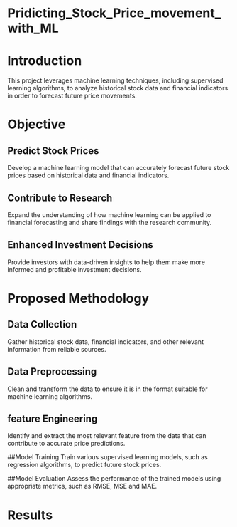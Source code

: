 # Pridicting_Stock_Price_movement_with_ML

# Introduction
This project leverages machine learning techniques, including supervised learning algorithms, to analyze historical stock data and financial indicators in order to forecast future price movements.

# Objective 
## Predict Stock Prices
Develop a machine learning model that can accurately forecast future stock prices based on historical data and financial indicators.

## Contribute to Research
Expand the understanding of how machine learning can be applied to financial forecasting and share findings with the research community.

## Enhanced Investment Decisions
Provide investors with data-driven insights to help them make more informed and profitable investment decisions.

# Proposed Methodology
## Data Collection
Gather historical stock data, financial indicators, and other relevant information from reliable sources.

## Data Preprocessing
Clean and transform the data to ensure it is in the format suitable for machine learning algorithms.

## feature Engineering
Identify and extract the most relevant feature from the data that can contribute to accurate price predictions.

##Model Training
Train various supervised learning models, such as regression algorithms, to predict future stock prices.

##Model Evaluation
Assess the performance of the trained models using appropriate metrics, such as RMSE, MSE and MAE.

# Results
